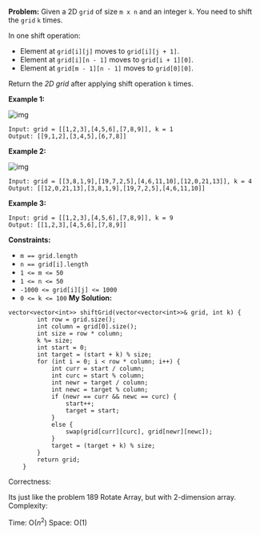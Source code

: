 **Problem:**
Given a 2D `grid` of size `m x n` and an integer `k`. You need to shift the `grid` `k` times.

In one shift operation:

- Element at `grid[i][j]` moves to `grid[i][j + 1]`.
- Element at `grid[i][n - 1]` moves to `grid[i + 1][0]`.
- Element at `grid[m - 1][n - 1]` moves to `grid[0][0]`.

Return the *2D grid* after applying shift operation `k` times.

 

**Example 1:**

![img](https://assets.leetcode.com/uploads/2019/11/05/e1.png)

```
Input: grid = [[1,2,3],[4,5,6],[7,8,9]], k = 1
Output: [[9,1,2],[3,4,5],[6,7,8]]
```

**Example 2:**

![img](https://assets.leetcode.com/uploads/2019/11/05/e2.png)

```
Input: grid = [[3,8,1,9],[19,7,2,5],[4,6,11,10],[12,0,21,13]], k = 4
Output: [[12,0,21,13],[3,8,1,9],[19,7,2,5],[4,6,11,10]]
```

**Example 3:**

```
Input: grid = [[1,2,3],[4,5,6],[7,8,9]], k = 9
Output: [[1,2,3],[4,5,6],[7,8,9]]
```

 

**Constraints:**

- `m == grid.length`
- `n == grid[i].length`
- `1 <= m <= 50`
- `1 <= n <= 50`
- `-1000 <= grid[i][j] <= 1000`
- `0 <= k <= 100`
**My Solution:**
```
vector<vector<int>> shiftGrid(vector<vector<int>>& grid, int k) {
        int row = grid.size();
        int column = grid[0].size();
        int size = row * column;
        k %= size;
        int start = 0;
        int target = (start + k) % size;
        for (int i = 0; i < row * column; i++) {
            int curr = start / column;
            int curc = start % column;
            int newr = target / column;
            int newc = target % column;
            if (newr == curr && newc == curc) {
                start++;
                target = start;
            }
            else {
                swap(grid[curr][curc], grid[newr][newc]);
            }
            target = (target + k) % size;
        }
        return grid;
    }
```
Correctness:

Its just like the problem 189 Rotate Array, but with 2-dimension array.
Complexity:

Time: O($n^2$)
Space: O(1)